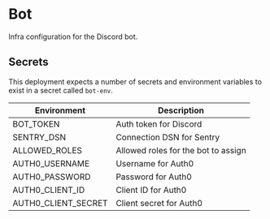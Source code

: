 # Bot

Infra configuration for the Discord bot.

## Secrets

This deployment expects a number of secrets and environment variables to exist in a secret called `bot-env`.


| Environment         | Description                         |
| ------------------- | ----------------------------------- |
| BOT_TOKEN           | Auth token for Discord              |
| SENTRY_DSN          | Connection DSN for Sentry           |
| ALLOWED_ROLES       | Allowed roles for the bot to assign |
| AUTH0_USERNAME      | Username for Auth0                  |
| AUTH0_PASSWORD      | Password for Auth0                  |
| AUTH0_CLIENT_ID     | Client ID for Auth0                 |
| AUTH0_CLIENT_SECRET | Client secret for Auth0             |
    